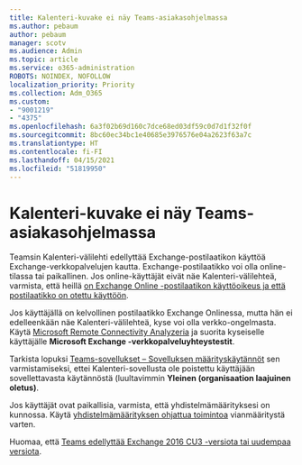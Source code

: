 ```yaml
---
title: Kalenteri-kuvake ei näy Teams-asiakasohjelmassa
ms.author: pebaum
author: pebaum
manager: scotv
ms.audience: Admin
ms.topic: article
ms.service: o365-administration
ROBOTS: NOINDEX, NOFOLLOW
localization_priority: Priority
ms.collection: Adm_O365
ms.custom:
- "9001219"
- "4375"
ms.openlocfilehash: 6a3f02b69d160c7dce68ed03df59c0d7d1f32f0f
ms.sourcegitcommit: 8bc60ec34bc1e40685e3976576e04a2623f63a7c
ms.translationtype: HT
ms.contentlocale: fi-FI
ms.lasthandoff: 04/15/2021
ms.locfileid: "51819950"
---
```

# <a name="calendar-icon-not-showing-in-teams-client"></a>Kalenteri-kuvake ei näy Teams-asiakasohjelmassa

Teamsin Kalenteri-välilehti edellyttää Exchange-postilaatikon käyttöä Exchange-verkkopalvelujen kautta. Exchange-postilaatikko voi olla online-tilassa tai paikallinen. Jos online-käyttäjät eivät näe Kalenteri-välilehteä, varmista, että heillä [on Exchange Online -postilaatikon käyttöoikeus ja että postilaatikko on otettu käyttöön](https://docs.microsoft.com/exchange/recipients-in-exchange-online/create-user-mailboxes).

Jos käyttäjällä on kelvollinen postilaatikko Exchange Onlinessa, mutta hän ei edelleenkään näe Kalenteri-välilehteä, kyse voi olla verkko-ongelmasta. Käytä [Microsoft Remote Connectivity Analyzeria](https://testconnectivity.microsoft.com/) ja suorita kyseiselle käyttäjälle **Microsoft Exchange -verkkopalveluyhteystestit**.

Tarkista lopuksi [Teams-sovellukset – Sovelluksen määrityskäytännöt](https://admin.teams.microsoft.com/policies/app-setup) sen varmistamiseksi, ettei Kalenteri-sovellusta ole poistettu käyttäjään sovellettavasta käytännöstä (luultavimmin **Yleinen (organisaation laajuinen oletus)**.

Jos käyttäjät ovat paikallisia, varmista, että yhdistelmämäärityksesi on kunnossa. Käytä [yhdistelmämäärityksen ohjattua toimintoa](https://docs.microsoft.com/exchange/hybrid-deployment/hybrid-agent) vianmääritystä varten.

Huomaa, että [Teams edellyttää Exchange 2016 CU3 -versiota tai uudempaa versiota](https://docs.microsoft.com/microsoftteams/exchange-teams-interact).
